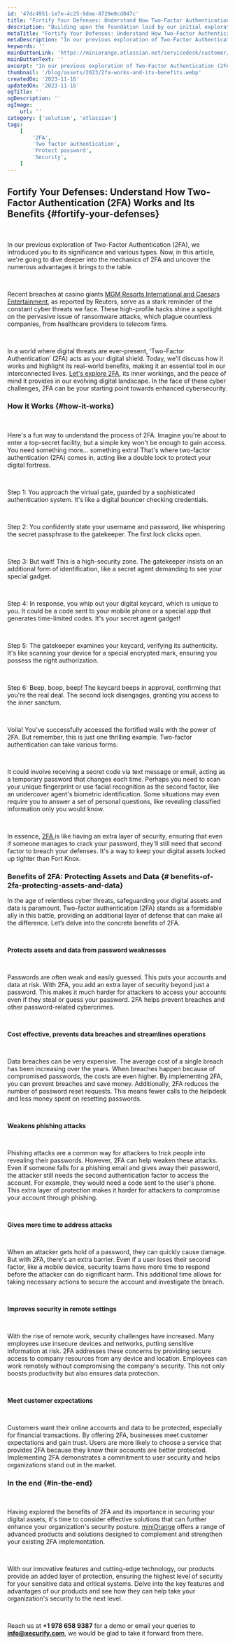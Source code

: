```yaml
---
id: '47dc4951-1e7e-4c25-9dee-8729e0cd047c'
title: "Fortify Your Defenses: Understand How Two-Factor Authentication (2FA) Works and Its Benefits"
description: "Building upon the foundation laid by our initial exploration of Two-Factor Authentication (2FA), we take a deeper dive into the mechanics of 2FA. Here, we unveil additional layers of insight into the numerous advantages it brings to the table. If you've followed our previous discussion, get ready for a more detailed understanding of how 2FA enhances security."
metaTitle: "Fortify Your Defenses: Understand How Two-Factor Authentication (2FA) Works and Its Benefits"
metaDescription: "In our previous exploration of Two-Factor Authentication (2FA), we introduced you to its significance and various types. Now, in this article, we're going to dive deeper into the mechanics of 2FA and uncover the numerous advantages it brings to the table."
keywords: ''
mainButtonLink: 'https://miniorange.atlassian.net/servicedesk/customer/portal/2/group/6/create/66'
mainButtonText: ''
excerpt: "In our previous exploration of Two-Factor Authentication (2FA), we introduced you to its significance and various types. Now, in this article, we're going to dive deeper into the mechanics of 2FA and uncover the numerous advantages it brings to the table."
thumbnail: '/blog/assets/2023/2fa-works-and-its-benefits.webp'
createdOn: '2023-11-16'
updatedOn: '2023-11-16'
ogTitle: ''
ogDescription: ''
ogImage:
    url: ''
category: ['solution', 'atlassian']
tags:
    [
        '2FA', 
        'Two factor authentication', 
        'Protect password', 
        'Security',
    ]
---
```


## Fortify Your Defenses: Understand How Two-Factor Authentication (2FA) Works and Its Benefits {#fortify-your-defenses}

&nbsp;

In our previous exploration of Two-Factor Authentication (2FA), we introduced you to its significance and various types. Now, in this article, we're going to dive deeper into the mechanics of 2FA and uncover the numerous advantages it brings to the table.

&nbsp;

Recent breaches at casino giants [MGM Resorts International and Caesars Entertainment](https://www.reuters.com/technology/hackers-who-breached-casino-giants-mgm-caesars-also-hit-3-other-firms-okta-says-2023-09-19/), as reported by Reuters, serve as a stark reminder of the constant cyber threats we face. These high-profile hacks shine a spotlight on the pervasive issue of ransomware attacks, which plague countless companies, from healthcare providers to telecom firms.

&nbsp;

In a world where digital threats are ever-present, ‘Two-Factor Authentication’ (2FA) acts as your digital shield. Today, we'll discuss how it works and highlight its real-world benefits, making it an essential tool in our interconnected lives. [Let's explore 2FA](https://www.miniorange.com/atlassian/two-factor-authentication-for-atlassian/), its inner workings, and the peace of mind it provides in our evolving digital landscape. In the face of these cyber challenges, 2FA can be your starting point towards enhanced cybersecurity.



### How it Works {#how-it-works}

&nbsp;

Here's a fun way to understand the process of 2FA. Imagine you're about to enter a top-secret facility, but a simple key won't be enough to gain access. You need something more... something extra! That's where two-factor authentication (2FA) comes in, acting like a double lock to protect your digital fortress.

&nbsp;&nbsp;

Step 1: You approach the virtual gate, guarded by a sophisticated authentication system. It's like a digital bouncer checking credentials.

&nbsp;

Step 2: You confidently state your username and password, like whispering the secret passphrase to the gatekeeper. The first lock clicks open.

&nbsp;

Step 3: But wait! This is a high-security zone. The gatekeeper insists on an additional form of identification, like a secret agent demanding to see your special gadget.

&nbsp;

Step 4: In response, you whip out your digital keycard, which is unique to you. It could be a code sent to your mobile phone or a special app that generates time-limited codes. It's your secret agent gadget!

&nbsp;

Step 5: The gatekeeper examines your keycard, verifying its authenticity. It's like scanning your device for a special encrypted mark, ensuring you possess the right authorization.

&nbsp;

Step 6: Beep, boop, beep! The keycard beeps in approval, confirming that you're the real deal. The second lock disengages, granting you access to the inner sanctum.

&nbsp;

Voila! You've successfully accessed the fortified walls with the power of 2FA. But remember, this is just one thrilling example. Two-factor authentication can take various forms:

&nbsp;

It could involve receiving a secret code via text message or email, acting as a temporary password that changes each time. Perhaps you need to scan your unique fingerprint or use facial recognition as the second factor, like an undercover agent's biometric identification. Some situations may even require you to answer a set of personal questions, like revealing classified information only you would know.

&nbsp;

In essence, [2FA ](https://marketplace.atlassian.com/search?query=miniOrange%202FA)is like having an extra layer of security, ensuring that even if someone manages to crack your password, they'll still need that second factor to breach your defenses. It's a way to keep your digital assets locked up tighter than Fort Knox.

### Benefits of 2FA: Protecting Assets and Data {# benefits-of-2fa-protecting-assets-and-data}

In the age of relentless cyber threats, safeguarding your digital assets and data is paramount. Two-factor authentication (2FA) stands as a formidable ally in this battle, providing an additional layer of defense that can make all the difference. Let’s delve into the concrete benefits of 2FA.

&nbsp;

**Protects assets and data from password weaknesses**

&nbsp;

Passwords are often weak and easily guessed. This puts your accounts and data at risk. With 2FA, you add an extra layer of security beyond just a password. This makes it much harder for attackers to access your accounts even if they steal or guess your password. 2FA helps prevent breaches and other password-related cybercrimes.

&nbsp;

**Cost effective, prevents data breaches and streamlines operations**

&nbsp;

Data breaches can be very expensive. The average cost of a single breach has been increasing over the years. When breaches happen because of compromised passwords, the costs are even higher. By implementing 2FA, you can prevent breaches and save money. Additionally, 2FA reduces the number of password reset requests. This means fewer calls to the helpdesk and less money spent on resetting passwords.

&nbsp;

**Weakens phishing attacks**

&nbsp;

Phishing attacks are a common way for attackers to trick people into revealing their passwords. However, 2FA can help weaken these attacks. Even if someone falls for a phishing email and gives away their password, the attacker still needs the second authentication factor to access the account. For example, they would need a code sent to the user's phone. This extra layer of protection makes it harder for attackers to compromise your account through phishing.

&nbsp;

**Gives more time to address attacks**

&nbsp;

When an attacker gets hold of a password, they can quickly cause damage. But with 2FA, there's an extra barrier. Even if a user loses their second factor, like a mobile device, security teams have more time to respond before the attacker can do significant harm. This additional time allows for taking necessary actions to secure the account and investigate the breach.

&nbsp;

**Improves security in remote settings**

&nbsp;

With the rise of remote work, security challenges have increased. Many employees use insecure devices and networks, putting sensitive information at risk. 2FA addresses these concerns by providing secure access to company resources from any device and location. Employees can work remotely without compromising the company's security. This not only boosts productivity but also ensures data protection.

&nbsp;

**Meet customer expectations**

&nbsp;

Customers want their online accounts and data to be protected, especially for financial transactions. By offering 2FA, businesses meet customer expectations and gain trust. Users are more likely to choose a service that provides 2FA because they know their accounts are better protected. Implementing 2FA demonstrates a commitment to user security and helps organizations stand out in the market.

### In the end {#in-the-end}

&nbsp;

Having explored the benefits of 2FA and its importance in securing your digital assets, it's time to consider effective solutions that can further enhance your organization's security posture. [miniOrange](https://www.miniorange.com/) offers a range of advanced products and solutions designed to complement and strengthen your existing 2FA implementation.

&nbsp;

With our innovative features and cutting-edge technology, our products provide an added layer of protection, ensuring the highest level of security for your sensitive data and critical systems. Delve into the key features and advantages of our products and see how they can help take your organization's security to the next level.

&nbsp;&nbsp;

Reach us at **+1 978 658 9387** for a demo or email your queries to **info@xecurify.com**, we would be glad to take it forward from there.
